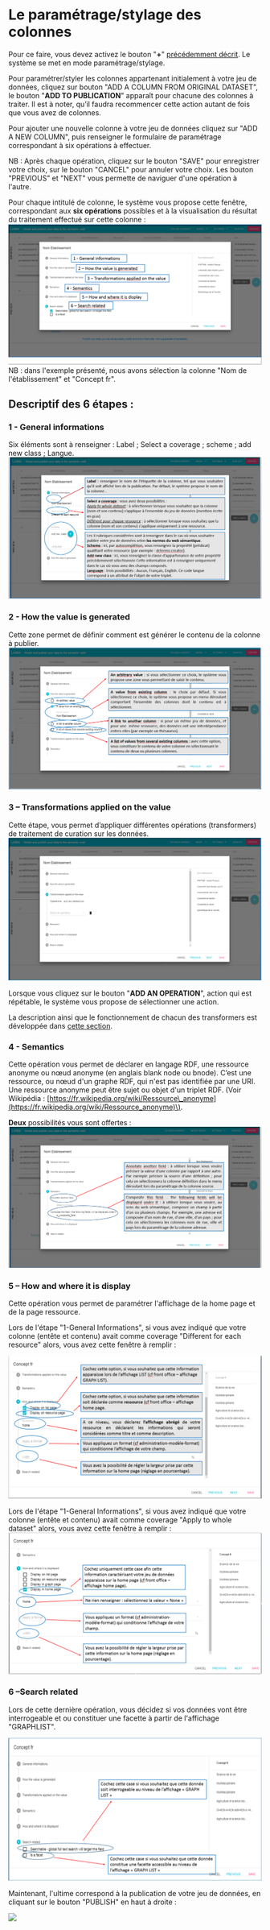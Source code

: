 # Le paramétrage/stylage des colonnes

Pour ce faire, vous devez activez le bouton "**+**" [précédemment décrit](https://www.gitbook.com/book/lodex/lodex-user-documentation/edit#/edit/master/assets/%C3%A9cranchargementdonn%C3%A9es6.png?_k=5jwyv7). Le système se met en mode paramétrage/stylage.

Pour paramétrer/styler les colonnes appartenant initialement à votre jeu de données, cliquez sur bouton "ADD A COLUMN FROM ORIGINAL DATASET",  le bouton "**ADD TO PUBLICATION**" apparaît pour chacune des colonnes à traiter. Il est à noter, qu’il faudra recommencer cette action autant de fois que vous avez de colonnes.

Pour ajouter une nouvelle colonne à votre jeu de données cliquez sur "ADD A NEW COLUMN", puis renseigner le formulaire de paramétrage correspondant à six opérations à effectuer.

NB : Après chaque opération, cliquez sur le bouton "SAVE" pour enregistrer votre choix, sur le bouton "CANCEL" pour annuler votre choix. Les bouton "PREVIOUS" et "NEXT" vous permette de naviguer d'une opération à l'autre.

Pour chaque intitulé de colonne, le système vous propose cette fenêtre, correspondant aux **six opérations** possibles et à la visualisation du résultat du traitement effectué sur cette colonne  :![](/assets/parametrage2.png)NB : dans l'exemple présenté, nous avons sélection la colonne "Nom de l'établissement" et "Concept fr".

## Descriptif des 6 étapes :

### 1 - General informations

Six éléments sont à renseigner : Label ; Select a coverage ; scheme ; add new class ; Langue.![](/assets/parametrage3.png)

### 2 - How the value is generated

Cette zone permet de définir comment est générer le contenu de la colonne à publier.![](/assets/parametrage4.png)

### **3 – Transformations applied on the value**

Cette étape, vous permet d’appliquer différentes opérations \(transformers\) de traitement de curation sur les données.![](/assets/parametre5.png)

Lorsque vous cliquez sur le bouton "**ADD AN OPERATION**", action qui est répétable, le système vous propose de sélectionner une action.

La description ainsi que le fonctionnement de chacun des transformers est développée dans [cette section](/Administration/Modèle/Transformers/README.md).

### **4 - Semantics**

Cette opération vous permet de déclarer en  langage RDF, une ressource anonyme ou nœud anonyme \(en anglais blank node ou bnode\). C’est une ressource, ou nœud d'un graphe RDF, qui n'est pas identifiée par une URI. Une ressource anonyme peut être sujet ou objet d'un triplet RDF. \(Voir Wikipédia : [https://fr.wikipedia.org/wiki/Ressource\_anonyme](https://fr.wikipedia.org/wiki/Ressource_anonyme)\).

**Deux** possibilités vous sont offertes : ![](/assets/parametre6.png)

### 5 – How and where it is display

Cette opération vous permet de paramétrer l'affichage de la home page et de la page ressource.

Lors de l'étape "1-General Informations", si vous avez indiqué que votre colonne \(entête et contenu\) avait comme coverage "Different for each resource" alors, vous avez cette fenêtre à remplir :

![](/assets/affichageressource.png)

Lors de l'étape "1-General Informations", si vous avez indiqué que votre colonne \(entête et contenu\) avait comme coverage "Apply to whole dataset" alors, vous avez cette fenêtre à remplir :![](/assets/affichagehomepage.png)

### **6 –Search related**

Lors de cette dernière opération, vous décidez si vos données vont être interrogeable et ou constituer une facette à partir de l'affichage "GRAPHLIST".

![](/assets/searchrelated.png)

Maintenant, l'ultime correspond à la publication de votre jeu de données, en cliquant sur le bouton "PUBLISH" en haut à droite :

![](/assets/publicationjeudedonnées.png)

